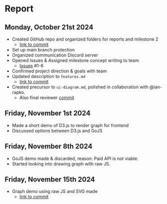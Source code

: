 # Report

## Monday, October 21st 2024
- Created GitHub repo and organized folders for reports and milestone 2
  - [link to commit](https://github.com/kitanome/course-dependency-chart/commit/80b794b4a5f37f94069bf0383485e444598055b6)
- Set up main branch protection
- Organized communication Discord server
- Opened Issues & Assigned milestone concept writing to team
  - [Issues](https://github.com/kitanome/course-dependency-chart/issues/1#issue-2603598551) #1-6
- Confirmed project direction & goals with team
- Updated description to ```features.md```
  - [link to commit](https://github.com/kitanome/course-dependency-chart/commit/8988d17ba5c6da97987b678b8b3b22701ceb05b2)
- Created precursor to ```ui-diagram.md```, polished in collaboration with @ian-rapko.
  - Also final reviewer [commit](https://github.com/kitanome/course-dependency-chart/commit/9f23e880f5a203d112d1d2985f04038c439823b3)

## Friday, November 1st 2024
- Made a short demo of D3.js to render graph for frontend
- Discussed options between D3.js and GoJS

## Friday, November 8th 2024
- GoJS demo made & discarded, reason: Paid API is not viable.
- Started looking into drawing graph with raw JS.

## Friday, November 15th 2024
- Graph demo using raw JS and SVG made
  - [link to commit]()
